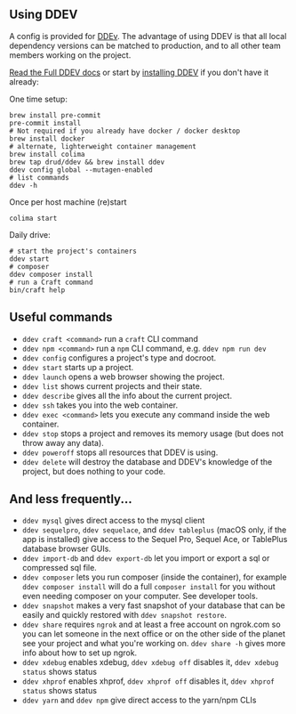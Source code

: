 ## Using DDEV

A config is provided for [DDEv](https://ddev.com/get-started/). The advantage of using DDEV is that all local dependency versions can be matched to production, and to all other team members working on the project.

[Read the Full DDEV docs](https://ddev.readthedocs.io/en/) or start by [installing DDEV](https://ddev.readthedocs.io/en/latest/users/install/docker-installation/) if you don't have it already:




One time setup:
```shell
brew install pre-commit
pre-commit install
# Not required if you already have docker / docker desktop
brew install docker
# alternate, lighterweight container management
brew install colima
brew tap drud/ddev && brew install ddev
ddev config global --mutagen-enabled
# list commands
ddev -h
```

Once per host machine (re)start
```shell
colima start
```


Daily drive:
```shell
# start the project's containers
ddev start
# composer
ddev composer install
# run a Craft command
bin/craft help
```

## Useful commands


- `ddev craft <command>` run a `craft` CLI command
- `ddev npm <command>` run a `npm` CLI command, e.g. `ddev npm run dev`
- `ddev config` configures a project's type and docroot.
- `ddev start` starts up a project.
- `ddev launch` opens a web browser showing the project.
- `ddev list` shows current projects and their state.
- `ddev describe` gives all the info about the current project.
- `ddev ssh` takes you into the web container.
- `ddev exec <command>` lets you execute any command inside the web container.
- `ddev stop` stops a project and removes its memory usage (but does not throw away any data).
- `ddev poweroff` stops all resources that DDEV is using.
- `ddev delete` will destroy the database and DDEV's knowledge of the project, but does nothing to your code.


## And less frequently...

- `ddev mysql` gives direct access to the mysql client
- `ddev sequelpro`, `ddev sequelace`, and `ddev tableplus` (macOS only, if the app is installed) give access to the Sequel Pro, Sequel Ace, or TablePlus database browser GUIs.
- `ddev import-db` and `ddev export-db` let you import or export a sql or compressed sql file.
- `ddev composer` lets you run composer (inside the container), for example `ddev composer install` will do a full `composer install` for you without even needing composer on your computer. See developer tools.
- `ddev snapshot` makes a very fast snapshot of your database that can be easily and quickly restored with `ddev snapshot restore`.
- `ddev share` requires `ngrok` and at least a free account on ngrok.com so you can let someone in the next office or on the other side of the planet see your project and what you're working on. `ddev share -h` gives more info about how to set up ngrok.
- `ddev xdebug` enables xdebug, `ddev xdebug off` disables it, `ddev xdebug status` shows status
- `ddev xhprof` enables xhprof, `ddev xhprof off` disables it, `ddev xhprof status` shows status
- `ddev yarn` and `ddev npm` give direct access to the yarn/npm CLIs
